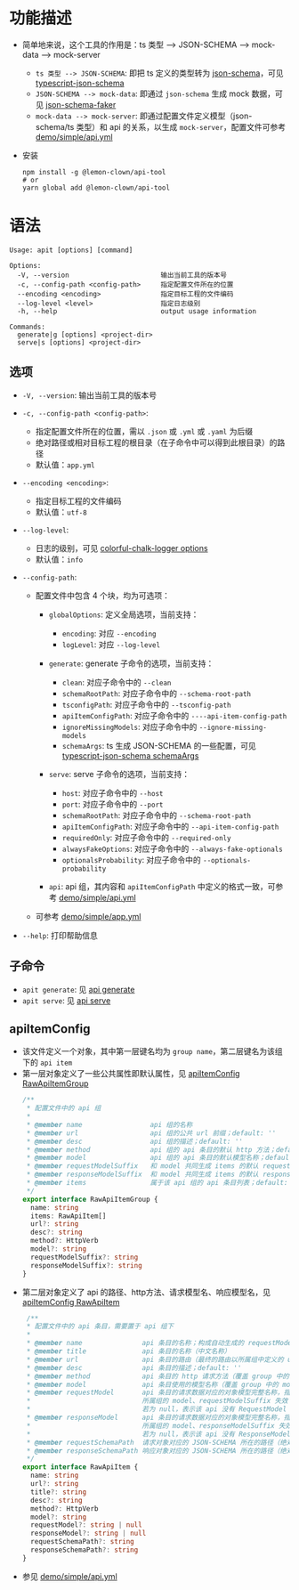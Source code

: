 # 功能描述

  * 简单地来说，这个工具的作用是：ts 类型 --> JSON-SCHEMA --> mock-data --> mock-server
    - `ts 类型 --> JSON-SCHEMA`: 即把 ts 定义的类型转为 [json-schema][]，可见 [typescript-json-schema][]
    - `JSON-SCHEMA --> mock-data`: 即通过 `json-schema` 生成 mock 数据，可见 [json-schema-faker][]
    - `mock-data --> mock-server`: 即通过配置文件定义模型（json-schema/ts 类型）和 api 的关系，以生成 `mock-server`，配置文件可参考 [demo/simple/api.yml][]

  * 安装
    ```shell
    npm install -g @lemon-clown/api-tool
    # or
    yarn global add @lemon-clown/api-tool
    ```

# 语法

  ```shell
  Usage: apit [options] [command]

  Options:
    -V, --version                       输出当前工具的版本号
    -c, --config-path <config-path>     指定配置文件所在的位置
    --encoding <encoding>               指定目标工程的文件编码
    --log-level <level>                 指定日志级别
    -h, --help                          output usage information

  Commands:
    generate|g [options] <project-dir>
    serve|s [options] <project-dir>
  ```

## 选项

  * `-V, --version`: 输出当前工具的版本号

  * `-c, --config-path <config-path>`:
    - 指定配置文件所在的位置，需以 `.json` 或 `.yml` 或 `.yaml` 为后缀
    - 绝对路径或相对目标工程的根目录（在子命令中可以得到此根目录）的路径
    - 默认值：`app.yml`

  * `--encoding <encoding>`:
    - 指定目标工程的文件编码
    - 默认值：`utf-8`

  * `--log-level`:
    - 日志的级别，可见 [colorful-chalk-logger options][]
    - 默认值：`info`

  * `--config-path`:
    - 配置文件中包含 4 个块，均为可选项：
      - `globalOptions`: 定义全局选项，当前支持：
        - `encoding`: 对应 `--encoding`
        - `logLevel`: 对应 `--log-level`

      - `generate`: generate 子命令的选项，当前支持：
        - `clean`: 对应子命令中的 `--clean`
        - `schemaRootPath`: 对应子命令中的 `--schema-root-path`
        - `tsconfigPath`: 对应子命令中的 `--tsconfig-path`
        - `apiItemConfigPath`: 对应子命令中的 `----api-item-config-path`
        - `ignoreMissingModels`: 对应子命令中的 `--ignore-missing-models`
        - `schemaArgs`: ts 生成 JSON-SCHEMA 的一些配置，可见 [typescript-json-schema schemaArgs][]

      - `serve`: serve 子命令的选项，当前支持：
        - `host`: 对应子命令中的 `--host`
        - `port`: 对应子命令中的 `--port`
        - `schemaRootPath`: 对应子命令中的 `--schema-root-path`
        - `apiItemConfigPath`: 对应子命令中的 `--api-item-config-path`
        - `requiredOnly`: 对应子命令中的 `--required-only`
        - `alwaysFakeOptions`: 对应子命令中的 `--always-fake-optionals`
        - `optionalsProbability`: 对应子命令中的 `--optionals-probability`

      - `api`: api 组，其内容和 `apiItemConfigPath` 中定义的格式一致，可参考 [demo/simple/api.yml][]

    - 可参考 [demo/simple/app.yml][]

  * `--help`: 打印帮助信息

## 子命令

  * `apit generate`: 见 [api generate][]
  * `apit serve`: 见 [api serve][]

## apiItemConfig

  * 该文件定义一个对象，其中第一层键名均为 `group name`，第二层键名为该组下的 `api item`
  * 第一层对象定义了一些公共属性即默认属性，见 [apiItemConfig RawApiItemGroup][]
    ```typescript
    /**
     * 配置文件中的 api 组
     *
     * @member name                 api 组的名称
     * @member url                  api 组的公共 url 前缀；default: ''
     * @member desc                 api 组的描述；default: ''
     * @member method               api 组的 api 条目的默认 http 方法；default: GET
     * @member model                api 组的 api 条目的默认模型名称；default: ''
     * @member requestModelSuffix   和 model 共同生成 items 的默认 requestModel: Camel(<model><item.name><requestModelSuffix>)；default：'RequestVo'
     * @member responseModelSuffix  和 model 共同生成 items 的默认 responseModel: Camel(<model><item.name><responseModelSuffix>)；default：'ResponseVo'
     * @member items                属于该 api 组的 api 条目列表；default: []
     */
    export interface RawApiItemGroup {
      name: string
      items: RawApiItem[]
      url?: string
      desc?: string
      method?: HttpVerb
      model?: string
      requestModelSuffix?: string
      responseModelSuffix?: string
    }
    ```
  * 第二层对象定义了 api 的路径、http方法、请求模型名、响应模型名，见 [apiItemConfig RawApiItem][]
    ```typescript
     /**
     * 配置文件中的 api 条目，需要置于 api 组下
     *
     * @member name               api 条目的名称；构成自动生成的 requestModel、responseModel、requestSchemaPath、responseSchemaPath 的一部分
     * @member title              api 条目的名称（中文名称）
     * @member url                api 条目的路由（最终的路由以所属组中定义的 url 作为前缀）；default: ''
     * @member desc               api 条目的描述；default: ''
     * @member method             api 条目的 http 请求方法（覆盖 group 中的 method）；default: undefined
     * @member model              api 条目使用的模型名称（覆盖 group 中的 model）；default: undefined
     * @member requestModel       api 条目的请求数据对应的对象模型完整名称，指定该值，将使当前条目的 model 及其
     *                            所属组的 model、requestModelSuffix 失效；
     *                            若为 null，表示该 api 没有 RequestModel 模型；default: undefined
     * @member responseModel      api 条目的请求数据对应的对象模型完整名称，指定该值，将使当前条目的 model 及其
     *                            所属组的 model、responseModelSuffix 失效；
     *                            若为 null，表示该 api 没有 ResponseModel 模型；default: undefined
     * @member requestSchemaPath  请求对象对应的 JSON-SCHEMA 所在的路径（绝对路径或相对于 schema 根目录的路径）；default: undefined
     * @member responseSchemaPath 响应对象对应的 JSON-SCHEMA 所在的路径（绝对路径或相对于 schema 根目录的路径）；default: undefined
     */
    export interface RawApiItem {
      name: string
      url?: string
      title?: string
      desc?: string
      method?: HttpVerb
      model?: string
      requestModel?: string | null
      responseModel?: string | null
      requestSchemaPath?: string
      responseSchemaPath?: string
    }
    ```
  * 参见 [demo/simple/api.yml][]

[api generate]: ./generate.md
[api serve]: ./serve.md
[demo/simple/api.yml]: ../demo/simple/api.yml
[demo/simple/app.yml]: ../demo/simple/app.yml
[colorful-chalk-logger options]: https://www.npmjs.com/package/colorful-chalk-logger#cli-options
[json-schema]: https://json-schema.org/
[json-schema-faker]: https://github.com/json-schema-faker/json-schema-faker
[typescript-json-schema schemaArgs]: https://github.com/lemon-clown/typescript-json-schema/blob/master/src/types.ts#L65
[typescript-json-schema]: https://github.com/lemon-clown/typescript-json-schema
[apiItemConfig RawApiItem]: https://github.com/lemon-clown/api-tool/blob/develop/src/core/api-item/types.ts#L77
[apiItemConfig RawApiItemGroup]: https://github.com/lemon-clown/api-tool/blob/develop/src/core/api-item/types.ts#L162
